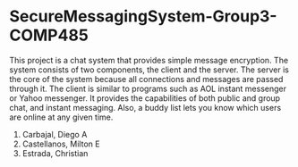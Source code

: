 # SecureMessagingSystem-Group3-COMP485


This project is a chat system that provides simple message encryption. The
system consists of two components, the client and the server. The server is the
core of the system because all connections and messages are passed through
it. The client is similar to programs such as AOL instant messenger or Yahoo
messenger. It provides the capabilities of both public and group chat, and instant
messaging. Also, a buddy list lets you know which users are online at any given
time.
1. Carbajal, Diego A
2. Castellanos, Milton E
3. Estrada, Christian
